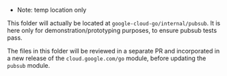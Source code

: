 * Note: temp location only

This folder will actually be located at `google-cloud-go/internal/pubsub`. It is
here only for demonstration/prototyping purposes, to ensure pubsub tests pass.

The files in this folder will be reviewed in a separate PR and incorporated in a
new release of the `cloud.google.com/go` module, before updating the `pubsub`
module.
